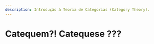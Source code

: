 ```yaml
---
description: Introdução à Teoria de Categorias (Category Theory).
---
```


# Catequem?! Catequese ???

